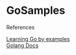 # GoSamples

References

[Learning Go by examples](https://gobyexample.com)
<br>
[Golang Docs](https://gobyexample.com)

